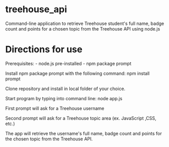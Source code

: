 # treehouse_api
Command-line application to retrieve Treehouse student's full name, badge count 
and points for a chosen topic from the Treehouse API using node.js

# Directions for use
Prerequisites: 
	- node.js pre-installed
	- npm package prompt

Install npm package prompt with the following command:
npm install prompt

Clone repository and install in local folder of your choice. 

Start program by typing into command line: node app.js

First prompt will ask for a Treehouse username

Second prompt will ask for a Treehouse topic area (ex. JavaScript ,CSS, etc.)

The app will retrieve the username's full name, badge count and points 
for the chosen topic from the Treehouse API.
